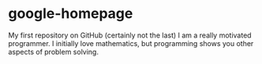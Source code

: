 google-homepage
===============

My first repository on GitHub (certainly not the last)
I am a really motivated programmer. I initially love mathematics, but programming shows you other aspects of problem solving. 
